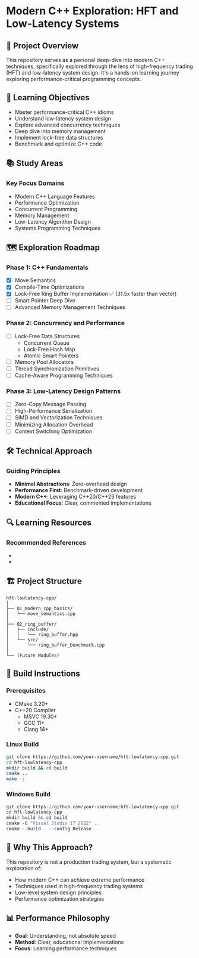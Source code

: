 ﻿# Modern C++ Exploration: HFT and Low-Latency Systems

## 🔬 Project Overview

This repository serves as a personal deep-dive into modern C++ techniques, specifically explored through the lens of high-frequency trading (HFT) and low-latency system design. It's a hands-on learning journey exploring performance-critical programming concepts.

## 🎯 Learning Objectives

- Master performance-critical C++ idioms
- Understand low-latency system design
- Explore advanced concurrency techniques
- Deep dive into memory management
- Implement lock-free data structures
- Benchmark and optimize C++ code

## 📚 Study Areas

### Key Focus Domains
- Modern C++ Language Features
- Performance Optimization
- Concurrent Programming
- Memory Management
- Low-Latency Algorithm Design
- Systems Programming Techniques

## 🗺 Exploration Roadmap

### Phase 1: C++ Fundamentals
- [x] Move Semantics
- [x] Compile-Time Optimizations
- [x] Lock-Free Ring Buffer Implementation ✅ (31.5x faster than vector)
- [ ] Smart Pointer Deep Dive
- [ ] Advanced Memory Management Techniques

### Phase 2: Concurrency and Performance
- [ ] Lock-Free Data Structures
  - Concurrent Queue
  - Lock-Free Hash Map
  - Atomic Smart Pointers
- [ ] Memory Pool Allocators
- [ ] Thread Synchronization Primitives
- [ ] Cache-Aware Programming Techniques

### Phase 3: Low-Latency Design Patterns
- [ ] Zero-Copy Message Passing
- [ ] High-Performance Serialization
- [ ] SIMD and Vectorization Techniques
- [ ] Minimizing Allocation Overhead
- [ ] Context Switching Optimization

## 🛠 Technical Approach

### Guiding Principles
- **Minimal Abstractions**: Zero-overhead design
- **Performance First**: Benchmark-driven development
- **Modern C++**: Leveraging C++20/C++23 features
- **Educational Focus**: Clear, commented implementations

## 🔍 Learning Resources

### Recommended References
-
-

## 🏗 Project Structure

```
hft-lowlatency-cpp/
│
├── 01_modern_cpp_basics/
│   └── move_semantics.cpp
│
├── 02_ring_buffer/
│   ├── include/
│   │   └── ring_buffer.hpp
│   └── src/
│       └── ring_buffer_benchmark.cpp
│
└── (Future Modules)
```

## 🚀 Build Instructions

### Prerequisites
- CMake 3.20+
- C++20 Compiler
  - MSVC 19.30+
  - GCC 11+
  - Clang 14+

### Linux Build
```bash
git clone https://github.com/your-username/hft-lowlatency-cpp.git
cd hft-lowlatency-cpp
mkdir build && cd build
cmake ..
make -j
```

### Windows Build
```powershell
git clone https://github.com/your-username/hft-lowlatency-cpp.git
cd hft-lowlatency-cpp
mkdir build && cd build
cmake -G "Visual Studio 17 2022" ..
cmake --build . --config Release
```

## 🤔 Why This Approach?

This repository is not a production trading system, but a systematic exploration of:
- How modern C++ can achieve extreme performance
- Techniques used in high-frequency trading systems
- Low-level system design principles
- Performance optimization strategies

## 📊 Performance Philosophy

- **Goal**: Understanding, not absolute speed
- **Method**: Clear, educational implementations
- **Focus**: Learning performance techniques
